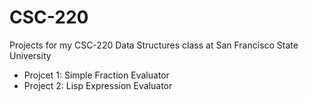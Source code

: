# CSC-220

Projects for my CSC-220 Data Structures class at San Francisco State University

 - Projcet 1: Simple Fraction Evaluator
 - Project 2: Lisp Expression Evaluator
